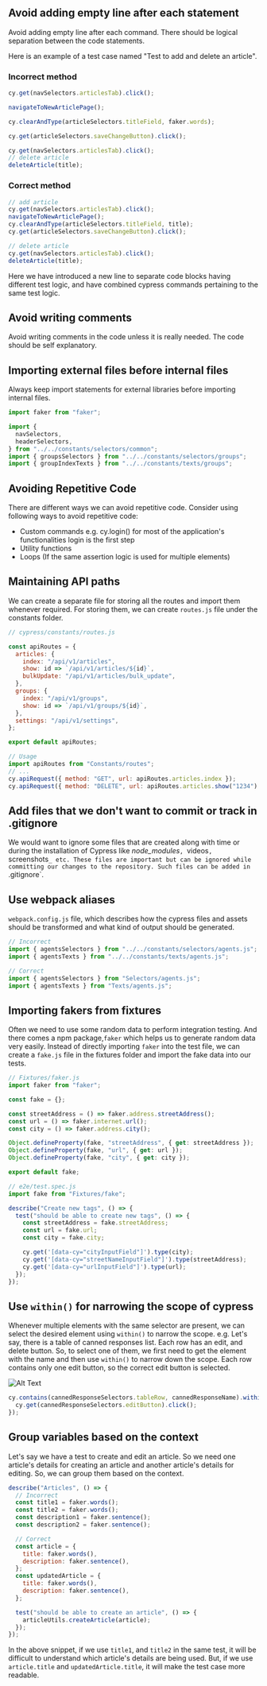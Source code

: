 ## Avoid adding empty line after each statement

Avoid adding empty line after each command. There should be logical separation
between the code statements.

Here is an example of a test case named "Test to add and delete an article".

### Incorrect method

```javascript
cy.get(navSelectors.articlesTab).click();

navigateToNewArticlePage();

cy.clearAndType(articleSelectors.titleField, faker.words);

cy.get(articleSelectors.saveChangeButton).click();

cy.get(navSelectors.articlesTab).click();
// delete article
deleteArticle(title);
```

### Correct method

```javascript
// add article
cy.get(navSelectors.articlesTab).click();
navigateToNewArticlePage();
cy.clearAndType(articleSelectors.titleField, title);
cy.get(articleSelectors.saveChangeButton).click();

// delete article
cy.get(navSelectors.articlesTab).click();
deleteArticle(title);
```

Here we have introduced a new line to separate code blocks having different test
logic, and have combined cypress commands pertaining to the same test logic.

## Avoid writing comments

Avoid writing comments in the code unless it is really needed. The code should
be self explanatory.

## Importing external files before internal files

Always keep import statements for external libraries before importing internal
files.

```javascript
import faker from "faker";

import {
  navSelectors,
  headerSelectors,
} from "../../constants/selectors/common";
import { groupsSelectors } from "../../constants/selectors/groups";
import { groupIndexTexts } from "../../constants/texts/groups";
```

## Avoiding Repetitive Code

There are different ways we can avoid repetitive code. Consider using following
ways to avoid repetitive code:

- Custom commands e.g. cy.login() for most of the application's functionalities
  login is the first step
- Utility functions
- Loops (If the same assertion logic is used for multiple elements)

## Maintaining API paths

We can create a separate file for storing all the routes and import them
whenever required. For storing them, we can create `routes.js` file under the constants folder.

```javascript
// cypress/constants/routes.js

const apiRoutes = {
  articles: {
    index: "/api/v1/articles",
    show: id => `/api/v1/articles/${id}`,
    bulkUpdate: "/api/v1/articles/bulk_update",
  },
  groups: {
    index: "/api/v1/groups",
    show: id => `/api/v1/groups/${id}`,
  },
  settings: "/api/v1/settings",
};

export default apiRoutes;
```

```javascript
// Usage
import apiRoutes from "Constants/routes";
// ...
cy.apiRequest({ method: "GET", url: apiRoutes.articles.index });
cy.apiRequest({ method: "DELETE", url: apiRoutes.articles.show("1234") });
```

## Add files that we don't want to commit or track in .gitignore

We would want to ignore some files that are created along with time or during the installation of Cypress like _node_modules_`, `videos`, `screenshots`_ etc. These files are important but can be ignored while committing our changes to the repository. Such files can be added in `.gitignore`.

## Use webpack aliases

`webpack.config.js` file, which describes how the cypress files and assets
should be transformed and what kind of output should be generated.

```javascript
// Incorrect
import { agentsSelectors } from "../../constants/selectors/agents.js";
import { agentsTexts } from "../../constants/texts/agents.js";

// Correct
import { agentsSelectors } from "Selectors/agents.js";
import { agentsTexts } from "Texts/agents.js";
```

## Importing fakers from fixtures

Often we need to use some random data to perform integration testing. And there
comes a npm package,`faker` which helps us to generate random data very easily.
Instead of directly importing `faker` into the test file, we can create a
`fake.js` file in the fixtures folder and import the fake data into our tests.

```javascript
// Fixtures/faker.js
import faker from "faker";

const fake = {};

const streetAddress = () => faker.address.streetAddress();
const url = () => faker.internet.url();
const city = () => faker.address.city();

Object.defineProperty(fake, "streetAddress", { get: streetAddress });
Object.defineProperty(fake, "url", { get: url });
Object.defineProperty(fake, "city", { get: city });

export default fake;
```

```javascript
// e2e/test.spec.js
import fake from "Fixtures/fake";

describe("Create new tags", () => {
  test("should be able to create new tags", () => {
    const streetAddress = fake.streetAddress;
    const url = fake.url;
    const city = fake.city;

    cy.get('[data-cy="cityInputField"]').type(city);
    cy.get('[data-cy="streetNameInputField"]').type(streetAddress);
    cy.get('[data-cy="urlInputField"]').type(url);
  });
});
```

## Use `within()` for narrowing the scope of cypress

Whenever multiple elements with the same selector are present, we can select the desired element using `within()` to narrow the scope. e.g. Let's say, there is a table of canned responses list. Each row has an edit, and delete button. So, to select one of them, we first need to get the element with the name and then use
`within()` to narrow down the scope. Each row contains only one edit button, so
the correct edit button is selected.

![Alt Text](https://i.imgur.com/wGoGG5Z.png "Use within() for narrowing the scope")

```javascript
cy.contains(cannedResponseSelectors.tableRow, cannedResponseName).within(() => {
  cy.get(cannedResponseSelectors.editButton).click();
});
```

## Group variables based on the context

Let's say we have a test to create and edit an article. So we need one article's details for creating an article and another article's details for editing. So, we can group them based on the context.

```javascript
describe("Articles", () => {
  // Incorrect
  const title1 = faker.words();
  const title2 = faker.words();
  const description1 = faker.sentence();
  const description2 = faker.sentence();

  // Correct
  const article = {
    title: faker.words(),
    description: faker.sentence(),
  };
  const updatedArticle = {
    title: faker.words(),
    description: faker.sentence(),
  };

  test("should be able to create an article", () => {
    articleUtils.createArticle(article);
  });
});
```

In the above snippet, if we use `title1`, and `title2` in the same test, it will be difficult to understand which article's details are being used. But, if we use `article.title` and `updatedArticle.title`, it will make the test case more readable.
